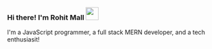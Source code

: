 ### Hi there! I'm Rohit Mall  <img src= "https://media.tenor.com/SNL9_xhZl9oAAAAi/waving-hand-joypixels.gif" width="30" height="30" />
I'm a JavaScript programmer, a full stack MERN developer, and a tech enthusiasit!
<!--
**rohitmll/rohitmll** is a ✨ _special_ ✨ repository because its `README.md` (this file) appears on your GitHub profile.

Here are some ideas to get you started:

- 🔭 I’m currently working on ...
- 🌱 I’m currently learning ...
- 👯 I’m looking to collaborate on ...
- 🤔 I’m looking for help with ...
- 💬 Ask me about ...
- 📫 How to reach me: ...
- 😄 Pronouns: ...
- ⚡ Fun fact: ...
-->
<!-- ## Languages and Tools:
<img src="https://upload.wikimedia.org/wikipedia/commons/thumb/6/6a/JavaScript-logo.png/600px-JavaScript-logo.png" width='30' >
<img src="https://www.essitco.com/assets/images/react_b.png" width='30' > -->
